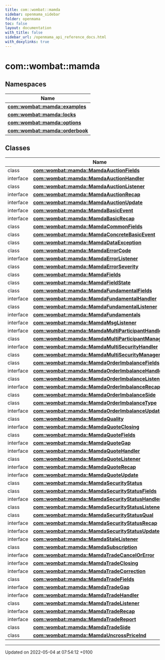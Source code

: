 ```yaml
---
title: com::wombat::mamda
sidebar: openmama_sidebar
folder: openmama
toc: false
layout: documentation
with_title: false
sidebar_url: /openmama_api_reference_docs.html
with_doxylinks: true
---
```


# com::wombat::mamda



## Namespaces

| Name           |
| -------------- |
| **[com::wombat::mamda::examples](namespacecom_1_1wombat_1_1mamda_1_1examples.html)**  |
| **[com::wombat::mamda::locks](namespacecom_1_1wombat_1_1mamda_1_1locks.html)**  |
| **[com::wombat::mamda::options](namespacecom_1_1wombat_1_1mamda_1_1options.html)**  |
| **[com::wombat::mamda::orderbook](namespacecom_1_1wombat_1_1mamda_1_1orderbook.html)**  |

## Classes

|                | Name           |
| -------------- | -------------- |
| class | **[com::wombat::mamda::MamdaAuctionFields](classcom_1_1wombat_1_1mamda_1_1MamdaAuctionFields.html)**  |
| interface | **[com::wombat::mamda::MamdaAuctionHandler](interfacecom_1_1wombat_1_1mamda_1_1MamdaAuctionHandler.html)**  |
| class | **[com::wombat::mamda::MamdaAuctionListener](classcom_1_1wombat_1_1mamda_1_1MamdaAuctionListener.html)**  |
| interface | **[com::wombat::mamda::MamdaAuctionRecap](interfacecom_1_1wombat_1_1mamda_1_1MamdaAuctionRecap.html)**  |
| interface | **[com::wombat::mamda::MamdaAuctionUpdate](interfacecom_1_1wombat_1_1mamda_1_1MamdaAuctionUpdate.html)**  |
| interface | **[com::wombat::mamda::MamdaBasicEvent](interfacecom_1_1wombat_1_1mamda_1_1MamdaBasicEvent.html)**  |
| interface | **[com::wombat::mamda::MamdaBasicRecap](interfacecom_1_1wombat_1_1mamda_1_1MamdaBasicRecap.html)**  |
| class | **[com::wombat::mamda::MamdaCommonFields](classcom_1_1wombat_1_1mamda_1_1MamdaCommonFields.html)**  |
| class | **[com::wombat::mamda::MamdaConcreteBasicEvent](classcom_1_1wombat_1_1mamda_1_1MamdaConcreteBasicEvent.html)**  |
| class | **[com::wombat::mamda::MamdaDataException](classcom_1_1wombat_1_1mamda_1_1MamdaDataException.html)**  |
| class | **[com::wombat::mamda::MamdaErrorCode](classcom_1_1wombat_1_1mamda_1_1MamdaErrorCode.html)**  |
| interface | **[com::wombat::mamda::MamdaErrorListener](interfacecom_1_1wombat_1_1mamda_1_1MamdaErrorListener.html)**  |
| class | **[com::wombat::mamda::MamdaErrorSeverity](classcom_1_1wombat_1_1mamda_1_1MamdaErrorSeverity.html)**  |
| class | **[com::wombat::mamda::MamdaFields](classcom_1_1wombat_1_1mamda_1_1MamdaFields.html)**  |
| class | **[com::wombat::mamda::MamdaFieldState](classcom_1_1wombat_1_1mamda_1_1MamdaFieldState.html)**  |
| class | **[com::wombat::mamda::MamdaFundamentalFields](classcom_1_1wombat_1_1mamda_1_1MamdaFundamentalFields.html)**  |
| interface | **[com::wombat::mamda::MamdaFundamentalHandler](interfacecom_1_1wombat_1_1mamda_1_1MamdaFundamentalHandler.html)**  |
| class | **[com::wombat::mamda::MamdaFundamentalListener](classcom_1_1wombat_1_1mamda_1_1MamdaFundamentalListener.html)**  |
| interface | **[com::wombat::mamda::MamdaFundamentals](interfacecom_1_1wombat_1_1mamda_1_1MamdaFundamentals.html)**  |
| interface | **[com::wombat::mamda::MamdaMsgListener](interfacecom_1_1wombat_1_1mamda_1_1MamdaMsgListener.html)**  |
| interface | **[com::wombat::mamda::MamdaMultiParticipantHandler](interfacecom_1_1wombat_1_1mamda_1_1MamdaMultiParticipantHandler.html)**  |
| class | **[com::wombat::mamda::MamdaMultiParticipantManager](classcom_1_1wombat_1_1mamda_1_1MamdaMultiParticipantManager.html)**  |
| interface | **[com::wombat::mamda::MamdaMultiSecurityHandler](interfacecom_1_1wombat_1_1mamda_1_1MamdaMultiSecurityHandler.html)**  |
| class | **[com::wombat::mamda::MamdaMultiSecurityManager](classcom_1_1wombat_1_1mamda_1_1MamdaMultiSecurityManager.html)**  |
| class | **[com::wombat::mamda::MamdaOrderImbalanceFields](classcom_1_1wombat_1_1mamda_1_1MamdaOrderImbalanceFields.html)**  |
| interface | **[com::wombat::mamda::MamdaOrderImbalanceHandler](interfacecom_1_1wombat_1_1mamda_1_1MamdaOrderImbalanceHandler.html)**  |
| class | **[com::wombat::mamda::MamdaOrderImbalanceListener](classcom_1_1wombat_1_1mamda_1_1MamdaOrderImbalanceListener.html)**  |
| interface | **[com::wombat::mamda::MamdaOrderImbalanceRecap](interfacecom_1_1wombat_1_1mamda_1_1MamdaOrderImbalanceRecap.html)**  |
| class | **[com::wombat::mamda::MamdaOrderImbalanceSide](classcom_1_1wombat_1_1mamda_1_1MamdaOrderImbalanceSide.html)**  |
| class | **[com::wombat::mamda::MamdaOrderImbalanceType](classcom_1_1wombat_1_1mamda_1_1MamdaOrderImbalanceType.html)**  |
| interface | **[com::wombat::mamda::MamdaOrderImbalanceUpdate](interfacecom_1_1wombat_1_1mamda_1_1MamdaOrderImbalanceUpdate.html)**  |
| class | **[com::wombat::mamda::MamdaQuality](classcom_1_1wombat_1_1mamda_1_1MamdaQuality.html)**  |
| interface | **[com::wombat::mamda::MamdaQuoteClosing](interfacecom_1_1wombat_1_1mamda_1_1MamdaQuoteClosing.html)**  |
| class | **[com::wombat::mamda::MamdaQuoteFields](classcom_1_1wombat_1_1mamda_1_1MamdaQuoteFields.html)**  |
| interface | **[com::wombat::mamda::MamdaQuoteGap](interfacecom_1_1wombat_1_1mamda_1_1MamdaQuoteGap.html)**  |
| interface | **[com::wombat::mamda::MamdaQuoteHandler](interfacecom_1_1wombat_1_1mamda_1_1MamdaQuoteHandler.html)**  |
| class | **[com::wombat::mamda::MamdaQuoteListener](classcom_1_1wombat_1_1mamda_1_1MamdaQuoteListener.html)**  |
| interface | **[com::wombat::mamda::MamdaQuoteRecap](interfacecom_1_1wombat_1_1mamda_1_1MamdaQuoteRecap.html)**  |
| interface | **[com::wombat::mamda::MamdaQuoteUpdate](interfacecom_1_1wombat_1_1mamda_1_1MamdaQuoteUpdate.html)**  |
| class | **[com::wombat::mamda::MamdaSecurityStatus](classcom_1_1wombat_1_1mamda_1_1MamdaSecurityStatus.html)**  |
| class | **[com::wombat::mamda::MamdaSecurityStatusFields](classcom_1_1wombat_1_1mamda_1_1MamdaSecurityStatusFields.html)**  |
| interface | **[com::wombat::mamda::MamdaSecurityStatusHandler](interfacecom_1_1wombat_1_1mamda_1_1MamdaSecurityStatusHandler.html)**  |
| class | **[com::wombat::mamda::MamdaSecurityStatusListener](classcom_1_1wombat_1_1mamda_1_1MamdaSecurityStatusListener.html)**  |
| class | **[com::wombat::mamda::MamdaSecurityStatusQual](classcom_1_1wombat_1_1mamda_1_1MamdaSecurityStatusQual.html)**  |
| interface | **[com::wombat::mamda::MamdaSecurityStatusRecap](interfacecom_1_1wombat_1_1mamda_1_1MamdaSecurityStatusRecap.html)**  |
| interface | **[com::wombat::mamda::MamdaSecurityStatusUpdate](interfacecom_1_1wombat_1_1mamda_1_1MamdaSecurityStatusUpdate.html)**  |
| interface | **[com::wombat::mamda::MamdaStaleListener](interfacecom_1_1wombat_1_1mamda_1_1MamdaStaleListener.html)**  |
| class | **[com::wombat::mamda::MamdaSubscription](classcom_1_1wombat_1_1mamda_1_1MamdaSubscription.html)**  |
| interface | **[com::wombat::mamda::MamdaTradeCancelOrError](interfacecom_1_1wombat_1_1mamda_1_1MamdaTradeCancelOrError.html)**  |
| interface | **[com::wombat::mamda::MamdaTradeClosing](interfacecom_1_1wombat_1_1mamda_1_1MamdaTradeClosing.html)**  |
| interface | **[com::wombat::mamda::MamdaTradeCorrection](interfacecom_1_1wombat_1_1mamda_1_1MamdaTradeCorrection.html)**  |
| class | **[com::wombat::mamda::MamdaTradeFields](classcom_1_1wombat_1_1mamda_1_1MamdaTradeFields.html)**  |
| interface | **[com::wombat::mamda::MamdaTradeGap](interfacecom_1_1wombat_1_1mamda_1_1MamdaTradeGap.html)**  |
| interface | **[com::wombat::mamda::MamdaTradeHandler](interfacecom_1_1wombat_1_1mamda_1_1MamdaTradeHandler.html)**  |
| class | **[com::wombat::mamda::MamdaTradeListener](classcom_1_1wombat_1_1mamda_1_1MamdaTradeListener.html)**  |
| interface | **[com::wombat::mamda::MamdaTradeRecap](interfacecom_1_1wombat_1_1mamda_1_1MamdaTradeRecap.html)**  |
| interface | **[com::wombat::mamda::MamdaTradeReport](interfacecom_1_1wombat_1_1mamda_1_1MamdaTradeReport.html)**  |
| class | **[com::wombat::mamda::MamdaTradeSide](classcom_1_1wombat_1_1mamda_1_1MamdaTradeSide.html)**  |
| class | **[com::wombat::mamda::MamdaUncrossPriceInd](classcom_1_1wombat_1_1mamda_1_1MamdaUncrossPriceInd.html)**  |






-------------------------------

Updated on 2022-05-04 at 07:54:12 +0100